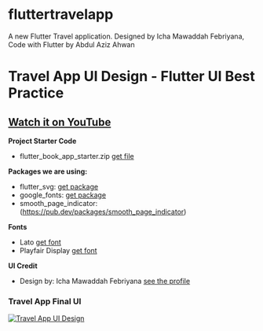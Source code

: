 # fluttertravelapp

A new Flutter Travel application. Designed by Icha Mawaddah Febriyana, Code with Flutter by Abdul Aziz Ahwan

# Travel App UI Design - Flutter UI Best Practice

## [Watch it on YouTube](https://youtu.be/1qybIXHdvVU)

**Project Starter Code**
- flutter_book_app_starter.zip [get file](https://gum.co/WMkFC)

**Packages we are using:**

- flutter_svg: [get package](https://pub.dev/packages/flutter_svg)
- google_fonts: [get package](https://pub.dev/packages/google_fonts)
- smooth_page_indicator: (https://pub.dev/packages/smooth_page_indicator)

**Fonts**

- Lato [get font](https://fonts.google.com/specimen/Lato)
- Playfair Display [get font](https://fonts.google.com/specimen/Playfair+Display)

**UI Credit**

- Design by: Icha Mawaddah Febriyana [see the profile](https://dribbble.com/ichamfy)

### Travel App Final UI

[![Travel App UI Design](https://cdn.dribbble.com/users/4474622/screenshots/11982472/media/dfe39454778106fc8d42dc2951e69641.jpg)](https://dribbble.com/shots/11982472-Travel-app)
